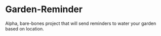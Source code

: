 # Garden-Reminder
Alpha, bare-bones project that will send reminders to water your garden based on location.
